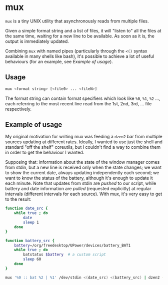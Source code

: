 # mux

`mux` is a tiny UNIX utility that asynchronously reads from multiple
files.

Given a simple format string and a list of files, it will "listen to"
all the files at the same time, waiting for a new line to be
available. As soon as it is, the output is immediately updated.

Combining `mux` with named pipes (particularly through the `<()`
syntax available in many shells like bash), it's possible to achieve a
lot of useful behaviours (for an example, see _Example of usage_).

## Usage

```sh
mux <format string> [<file0> ... <fileN>]
```

The format string can contain format specifiers which look like `%0`,
`%1`, `%2` ..., each referring to the most recent line read from the 1st,
2nd, 3rd, ... file respectively.

## Example of usage

My original motivation for writing mux was feeding a `dzen2` bar from
multiple sources updating at different rates. Ideally, I wanted to use
just the shell and standard "off the shelf" coreutils, but I couldn't
find a way to combine them in order to get the behaviour I wanted.

Supposing that: information about the state of the window manager
comes from stdin, but a new line is received only when the state
changes; we want to show the current date, always updating
independently each second; we want to know the status of the battery,
although it's enough to update it each minute.  Note that updates from
stdin are _pushed_ to our script, while battery and date information
are _pulled_ (requested explicitly) at regular intervals (different
intervals for each source).  With mux, it's very easy to get to the
result:

```sh
function date_src {
    while true ; do
		date
		sleep 1
    done
}

function battery_src {
	battery=/org/freedesktop/UPower/devices/battery_BAT1
	while true ; do
		batstatus $battery  # a custom script
		sleep 60
	done
}

mux '%0 :: bat %2 | %1' /dev/stdin <(date_src) <(battery_src) | dzen2 -dock -ta l
```
